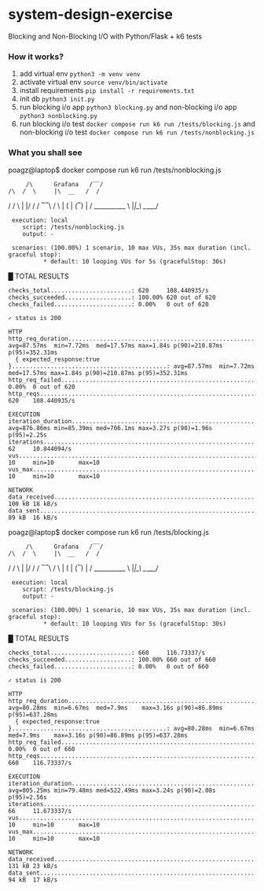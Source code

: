 # system-design-exercise
Blocking and Non-Blocking I/O with Python/Flask + k6 tests


### How it works?
1. add virtual env `python3 -m venv venv`
2. activate virtual env `source venv/bin/activate`
3. install requirements `pip install -r requirements.txt`
4. init db `python3 init.py`
5. run blocking i/o app `python3 blocking.py` and non-blocking i/o app `python3 nonblocking.py`
6. run blocking i/o test `docker compose run k6 run /tests/blocking.js` and non-blocking i/o test `docker compose run k6 run /tests/nonblocking.js`

### What you shall see
poagz@laptop$ docker compose run k6 run /tests/nonblocking.js

         /\      Grafana   /‾‾/  
    /\  /  \     |\  __   /  /   
   /  \/    \    | |/ /  /   ‾‾\ 
  /          \   |   (  |  (‾)  |
 / __________ \  |_|\_\  \_____/ 

     execution: local
        script: /tests/nonblocking.js
        output: -

     scenarios: (100.00%) 1 scenario, 10 max VUs, 35s max duration (incl. graceful stop):
              * default: 10 looping VUs for 5s (gracefulStop: 30s)



  █ TOTAL RESULTS 

    checks_total.......................: 620     108.440935/s
    checks_succeeded...................: 100.00% 620 out of 620
    checks_failed......................: 0.00%   0 out of 620

    ✓ status is 200

    HTTP
    http_req_duration.......................................................: avg=87.57ms  min=7.72ms  med=17.57ms max=1.84s p(90)=210.87ms p(95)=352.31ms
      { expected_response:true }............................................: avg=87.57ms  min=7.72ms  med=17.57ms max=1.84s p(90)=210.87ms p(95)=352.31ms
    http_req_failed.........................................................: 0.00%  0 out of 620
    http_reqs...............................................................: 620    108.440935/s

    EXECUTION
    iteration_duration......................................................: avg=876.86ms min=85.39ms med=706.1ms max=3.27s p(90)=1.96s    p(95)=2.25s   
    iterations..............................................................: 62     10.844094/s
    vus.....................................................................: 10     min=10       max=10
    vus_max.................................................................: 10     min=10       max=10

    NETWORK
    data_received...........................................................: 100 kB 18 kB/s
    data_sent...............................................................: 89 kB  16 kB/s


poagz@laptop$ docker compose run k6 run /tests/blocking.js

         /\      Grafana   /‾‾/  
    /\  /  \     |\  __   /  /   
   /  \/    \    | |/ /  /   ‾‾\ 
  /          \   |   (  |  (‾)  |
 / __________ \  |_|\_\  \_____/ 

     execution: local
        script: /tests/blocking.js
        output: -

     scenarios: (100.00%) 1 scenario, 10 max VUs, 35s max duration (incl. graceful stop):
              * default: 10 looping VUs for 5s (gracefulStop: 30s)



  █ TOTAL RESULTS 

    checks_total.......................: 660     116.73337/s
    checks_succeeded...................: 100.00% 660 out of 660
    checks_failed......................: 0.00%   0 out of 660

    ✓ status is 200

    HTTP
    http_req_duration.......................................................: avg=80.28ms  min=6.67ms  med=7.9ms    max=3.16s p(90)=86.89ms p(95)=637.28ms
      { expected_response:true }............................................: avg=80.28ms  min=6.67ms  med=7.9ms    max=3.16s p(90)=86.89ms p(95)=637.28ms
    http_req_failed.........................................................: 0.00%  0 out of 660
    http_reqs...............................................................: 660    116.73337/s

    EXECUTION
    iteration_duration......................................................: avg=805.25ms min=79.48ms med=522.49ms max=3.24s p(90)=2.08s   p(95)=2.56s   
    iterations..............................................................: 66     11.673337/s
    vus.....................................................................: 10     min=10       max=10
    vus_max.................................................................: 10     min=10       max=10

    NETWORK
    data_received...........................................................: 131 kB 23 kB/s
    data_sent...............................................................: 94 kB  17 kB/s
